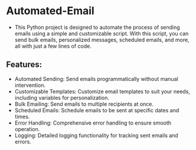 # Automated-Email
* This Python project is designed to automate the process of sending emails using a simple and customizable script. With this script, you can send bulk emails, personalized messages, scheduled emails, and more, all with just a few lines of code.
  
## Features: 
* Automated Sending: Send emails programmatically without manual intervention.
* Customizable Templates: Customize email templates to suit your needs, including variables for personalization.
* Bulk Emailing: Send emails to multiple recipients at once.
* Scheduled Emails: Schedule emails to be sent at specific dates and times.
* Error Handling: Comprehensive error handling to ensure smooth operation.
* Logging: Detailed logging functionality for tracking sent emails and errors.
